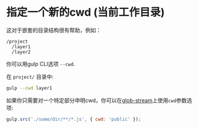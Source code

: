 # 指定一个新的cwd (当前工作目录)

这对于嵌套的目录结构很有帮助，例如：

```
/project
  /layer1
  /layer2
```

你可以用gulp CLI选项 `--cwd`.

在 `project/` 目录中:

```sh
gulp --cwd layer1
```

如果你只需要对一个特定部分申明cwd，你可以在[glob-stream](https://github.com/wearefractal/glob-stream)上使用`cwd`参数选项:

```js
gulp.src('./some/dir/**/*.js', { cwd: 'public' });
```
